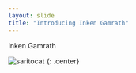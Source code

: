```yaml
---
layout: slide
title: "Introducing Inken Gamrath"
---
```


Inken Gamrath

![saritocat](https://avatars.githubusercontent.com/u/9553640?s=400&v=4)
{: .center}
